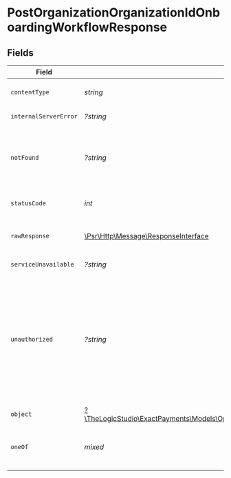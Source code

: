 # PostOrganizationOrganizationIdOnboardingWorkflowResponse


## Fields

| Field                                                                                                                                                                                                    | Type                                                                                                                                                                                                     | Required                                                                                                                                                                                                 | Description                                                                                                                                                                                              |
| -------------------------------------------------------------------------------------------------------------------------------------------------------------------------------------------------------- | -------------------------------------------------------------------------------------------------------------------------------------------------------------------------------------------------------- | -------------------------------------------------------------------------------------------------------------------------------------------------------------------------------------------------------- | -------------------------------------------------------------------------------------------------------------------------------------------------------------------------------------------------------- |
| `contentType`                                                                                                                                                                                            | *string*                                                                                                                                                                                                 | :heavy_check_mark:                                                                                                                                                                                       | HTTP response content type for this operation                                                                                                                                                            |
| `internalServerError`                                                                                                                                                                                    | *?string*                                                                                                                                                                                                | :heavy_minus_sign:                                                                                                                                                                                       | **Internal Server Error**<br/>                                                                                                                                                                           |
| `notFound`                                                                                                                                                                                               | *?string*                                                                                                                                                                                                | :heavy_minus_sign:                                                                                                                                                                                       | **Not Found**\<br/>\<br/>When you'll get `404 Not Found` response:<br/>- The User's Organization doesn't exist.<br/>                                                                                     |
| `statusCode`                                                                                                                                                                                             | *int*                                                                                                                                                                                                    | :heavy_check_mark:                                                                                                                                                                                       | HTTP response status code for this operation                                                                                                                                                             |
| `rawResponse`                                                                                                                                                                                            | [\Psr\Http\Message\ResponseInterface](https://www.php-fig.org/psr/psr-7/#33-psrhttpmessageresponseinterface)                                                                                             | :heavy_check_mark:                                                                                                                                                                                       | Raw HTTP response; suitable for custom response parsing                                                                                                                                                  |
| `serviceUnavailable`                                                                                                                                                                                     | *?string*                                                                                                                                                                                                | :heavy_minus_sign:                                                                                                                                                                                       | **Service Unavailable**<br/>                                                                                                                                                                             |
| `unauthorized`                                                                                                                                                                                           | *?string*                                                                                                                                                                                                | :heavy_minus_sign:                                                                                                                                                                                       | **Unauthorized**\<br/>\<br/>When you'll get `401 Unauthorized` response:<br/>- The User or Application Token is invalid.<br/>- The User or Application Token doesn't have permission to create Underwriting Workflows.<br/> |
| `object`                                                                                                                                                                                                 | [?\TheLogicStudio\ExactPayments\Models\Operations\PostOrganizationOrganizationIdOnboardingWorkflowResponseBody](../../Models/Operations/PostOrganizationOrganizationIdOnboardingWorkflowResponseBody.md) | :heavy_minus_sign:                                                                                                                                                                                       | **Created**                                                                                                                                                                                              |
| `oneOf`                                                                                                                                                                                                  | *mixed*                                                                                                                                                                                                  | :heavy_minus_sign:                                                                                                                                                                                       | **Bad Request**\<br/>\<br/>The request body contains a malformed request or is incomplete.<br/>                                                                                                          |
